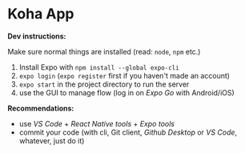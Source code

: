 # Koha App

**Dev instructions:**

Make sure normal things are installed (read: `node`, `npm` etc.)

1. Install Expo with `npm install --global expo-cli`
2. `expo login` (`expo register` first if you haven't made an account)
3. `expo start` in the project directory to run the server
4. use the GUI to manage flow (log in on *Expo Go* with Android/iOS)

**Recommendations:**
- use *VS Code* + *React Native tools* + *Expo tools*
- commit your code (with cli, Git client, *Github Desktop* or *VS Code*, whatever, just do it)